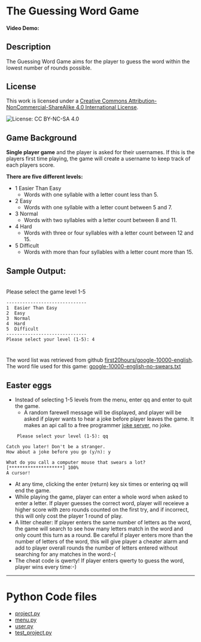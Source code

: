# The Guessing Word Game
#### Video Demo:  <URL HERE>


## **Description**
The Guessing Word Game aims for the player to guess the word within the lowest number of rounds possible.

## License

This work is licensed under a [Creative Commons Attribution-NonCommercial-ShareAlike 4.0 International License](https://creativecommons.org/licenses/by-nc-sa/4.0/).

![License: CC BY-NC-SA 4.0](https://licensebuttons.net/l/by-nc-sa/4.0/88x31.png)

## **Game Background**

**Single player game** and the player is asked for their usernames. If this is the players first time playing, the game will create a username to keep track of each players score.

**There are five different levels:**
- 1  Easier Than Easy
    - Words with one syllable with a letter count less than 5.
- 2  Easy
    - Words with one syllable with a letter count between  5 and 7.
- 3  Normal
    - Words with two syllables with a letter count between 8 and 11.
- 4  Hard
    - Words with three or four syllables with a letter count between 12 and 15.
- 5  Difficult
    - Words with more than four syllables with a letter count more than 15.

## Sample Output:
\
Please select the game level 1-5

    ------------------------------
    1  Easier Than Easy
    2  Easy
    3  Normal
    4  Hard
    5  Difficult
    ------------------------------
    Please select your level (1-5): 4

#
The word list was retrieved from github [first20hours/google-10000-english](https://github.com/first20hours/google-10000-english). The word file used for this game: [google-10000-english-no-swears.txt](https://raw.githubusercontent.com/first20hours/google-10000-english/refs/heads/master/google-10000-english-no-swears.txt)


## **Easter eggs**
- Instead of selecting 1-5 levels from the menu, enter qq and enter to quit the game.
    - A random farewell message will be displayed, and player will be asked if player wants to hear a joke before player leaves the game. It makes an api call to a free programmer [joke server](https://official-joke-api.appspot.com/jokes/programming/random), no joke.
```
    Please select your level (1-5): qq

Catch you later! Don't be a stranger.
How about a joke before you go (y/n): y

What do you call a computer mouse that swears a lot?
[********************] 100%
A cursor!
```

- At any time, clicking the enter (return) key six times or entering qq will end the game.
- While playing the game, player can enter a whole word when asked to enter a letter. If player guesses the correct word, player will receieve a higher score with zero rounds counted on the first try, and if incorrect, this will only cost the player 1 round of play.
- A litter cheater: If player enters the same number of letters as the word, the game will search to see how many letters match in the word and only count this turn as a round. Be careful if player enters more than the number of letters of the word, this will give player a cheater alarm and add to player overall rounds the number of letters entered without searching for any matches in the word:-(
- The cheat code is qwerty! If player enters qwerty to guess the word, player wins every time:-)
---
# **Python Code files**
- [project.py](project.md)
- [menu.py](menu.md)
- [user.py](user.md)
- [test_project.py](test_project.md)

